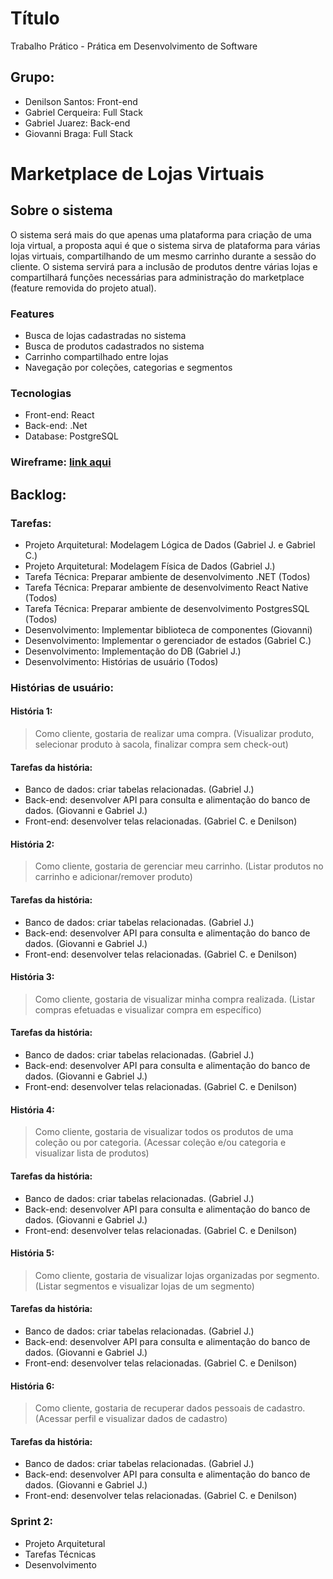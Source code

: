 # Título
Trabalho Prático - Prática em Desenvolvimento de Software

## Grupo:
- Denilson Santos: Front-end
- Gabriel Cerqueira: Full Stack
- Gabriel Juarez: Back-end
- Giovanni Braga: Full Stack


# Marketplace de Lojas Virtuais

## Sobre o sistema
O sistema será mais do que apenas uma plataforma para criação de uma loja virtual, a proposta aqui é que o sistema sirva de plataforma para várias lojas virtuais, compartilhando de um mesmo carrinho durante a sessão do cliente. O sistema servirá para a inclusão de produtos dentre várias lojas e compartilhará funções necessárias para administração do marketplace (feature removida do projeto atual).

### Features
- Busca de lojas cadastradas no sistema
- Busca de produtos cadastrados no sistema
- Carrinho compartilhado entre lojas
- Navegação por coleções, categorias e segmentos

### Tecnologias
- Front-end: React
- Back-end: .Net
- Database: PostgreSQL

### Wireframe: [link aqui](https://www.figma.com/proto/Lhrwxzrhidbpt4GYjM428a/Marketplace?node-id=2%3A3&scaling=scale-down&page-id=0%3A1&starting-point-node-id=2%3A3)


## Backlog: 

### Tarefas:
- Projeto Arquitetural: Modelagem Lógica de Dados (Gabriel J. e Gabriel C.)
- Projeto Arquitetural: Modelagem Física de Dados (Gabriel J.)
- Tarefa Técnica: Preparar ambiente de desenvolvimento .NET (Todos)
- Tarefa Técnica: Preparar ambiente de desenvolvimento React Native (Todos)
- Tarefa Técnica: Preparar ambiente de desenvolvimento PostgresSQL (Todos)
- Desenvolvimento: Implementar biblioteca de componentes (Giovanni)
- Desenvolvimento: Implementar o gerenciador de estados (Gabriel C.)
- Desenvolvimento: Implementação do DB (Gabriel J.)
- Desenvolvimento: Histórias de usuário (Todos)


### Histórias de usuário:

#### História 1:
> Como cliente, gostaria de realizar uma compra. (Visualizar produto, selecionar produto à sacola, finalizar compra sem check-out)

#### Tarefas da história:
- Banco de dados: criar tabelas relacionadas. (Gabriel J.)
- Back-end: desenvolver API para consulta e alimentação do banco de dados. (Giovanni e Gabriel J.)
- Front-end: desenvolver telas relacionadas. (Gabriel C. e Denilson)


#### História 2:
> Como cliente, gostaria de gerenciar meu carrinho. (Listar produtos no carrinho e adicionar/remover produto)

#### Tarefas da história:
- Banco de dados: criar tabelas relacionadas. (Gabriel J.)
- Back-end: desenvolver API para consulta e alimentação do banco de dados. (Giovanni e Gabriel J.)
- Front-end: desenvolver telas relacionadas. (Gabriel C. e Denilson)


#### História 3:
> Como cliente, gostaria de visualizar minha compra realizada. (Listar compras efetuadas e visualizar compra em específico)

#### Tarefas da história:
- Banco de dados: criar tabelas relacionadas. (Gabriel J.)
- Back-end: desenvolver API para consulta e alimentação do banco de dados. (Giovanni e Gabriel J.)
- Front-end: desenvolver telas relacionadas. (Gabriel C. e Denilson)


#### História 4:
> Como cliente, gostaria de visualizar todos os produtos de uma coleção ou por categoria. (Acessar coleção e/ou categoria e visualizar lista de produtos)

#### Tarefas da história:
- Banco de dados: criar tabelas relacionadas. (Gabriel J.)
- Back-end: desenvolver API para consulta e alimentação do banco de dados. (Giovanni e Gabriel J.)
- Front-end: desenvolver telas relacionadas. (Gabriel C. e Denilson)


#### História 5:
> Como cliente, gostaria de visualizar lojas organizadas por segmento. (Listar segmentos e visualizar lojas de um segmento)

#### Tarefas da história:
- Banco de dados: criar tabelas relacionadas. (Gabriel J.)
- Back-end: desenvolver API para consulta e alimentação do banco de dados. (Giovanni e Gabriel J.)
- Front-end: desenvolver telas relacionadas. (Gabriel C. e Denilson)


#### História 6:
> Como cliente, gostaria de recuperar dados pessoais de cadastro. (Acessar perfil e visualizar dados de cadastro)

#### Tarefas da história:
- Banco de dados: criar tabelas relacionadas. (Gabriel J.)
- Back-end: desenvolver API para consulta e alimentação do banco de dados. (Giovanni e Gabriel J.)
- Front-end: desenvolver telas relacionadas. (Gabriel C. e Denilson)


### Sprint 2:
- Projeto Arquitetural
- Tarefas Técnicas
- Desenvolvimento 
